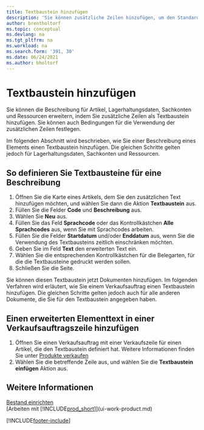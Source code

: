 ```yaml
---
title: Textbaustein hinzufügen
description: 'Sie können zusätzliche Zeilen hinzufügen, um den Standardtext zu erweitern, der einen Artikel, ein Sachkonto oder andere Daten beschreibt.'
author: brentholtorf
ms.topic: conceptual
ms.devlang: na
ms.tgt_pltfrm: na
ms.workload: na
ms.search.form: '391, 30'
ms.date: 06/24/2021
ms.author: bholtorf
---
```

# <a name="add-extended-text"></a>Textbaustein hinzufügen

Sie können die Beschreibung für Artikel, Lagerhaltungsdaten, Sachkonten und Ressourcen erweitern, indem Sie zusätzliche Zeilen als Textbaustein hinzufügen. Sie können auch Bedingungen für die Verwendung der zusätzlichen Zeilen festlegen.  

Im folgenden Abschnitt wird beschrieben, wie Sie einer Beschreibung eines Elements einen Textbaustein hinzufügen. Die gleichen Schritte gelten jedoch für Lagerhaltungsdaten, Sachkonten und Ressourcen.  

## <a name="to-define-extended-text-for-an-description"></a>So definieren Sie Textbausteine für eine Beschreibung

1. Öffnen Sie die Karte eines Artikels, dem Sie den zusätzlichen Text hinzufügen möchten, und wählen Sie dann die Aktion **Textbaustein** aus.
2. Füllen Sie die Felder **Code** und **Beschreibung** aus.
3. Wählen Sie **Neu** aus.
4. Füllen Sie das Feld **Sprachcode** oder das Kontrollkästchen **Alle Sprachcodes** aus, wenn Sie mit Sprachcodes arbeiten.
5. Füllen Sie die Felder **Startdatum** und/oder **Enddatum** aus, wenn Sie die Verwendung des Textbausteins zeitlich einschränken möchten.
6. Geben Sie im Feld **Text** den erweiterten Text ein.
7. Wählen Sie die entsprechenden Kontrollkästchen für die Belegarten, für die die Textbausteine gedruckt werden sollen.
8. Schließen Sie die Seite.

Sie können diesen Textbaustein jetzt Dokumenten hinzufügen. Im folgenden Verfahren wird erläutert, wie Sie einem Verkaufsauftrag einen Textbaustein hinzufügen. Die gleichen Schritte gelten jedoch auch für alle anderen Dokumente, die Sie für den Textbaustein angegeben haben.  

## <a name="to-add-an-extended-item-text-on-a-sales-order-line"></a>Einen erweiterten Elementtext in einer Verkaufsauftragszeile hinzufügen

1. Öffnen Sie einen Verkaufsauftrag mit einer Verkaufszeile für einen Artikel, die den Textbaustein definiert hat. Weitere Informationen finden Sie unter [Produkte verkaufen](sales-how-sell-products.md)
2. Wählen Sie die betreffende Zeile aus, und wählen Sie die **Textbaustein einfügen** Aktion aus.

## <a name="see-also"></a>Weitere Informationen

[Bestand einrichten](inventory-setup-inventory.md)  
[Arbeiten mit [!INCLUDE[prod_short](includes/prod_short.md)]](ui-work-product.md)


[!INCLUDE[footer-include](includes/footer-banner.md)]
